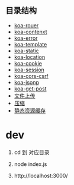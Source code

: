 <!--
 * @Author: hucheng
 * @Date: 2020-06-22 06:53:27
 * @Description: here is des
--> 

## 目录结构

- [koa-rouer](./koa-router)
- [koa-contenxt](./koa-context)
- [koa-error](./koa-error)
- [koa-template](./koa-error)
- [koa-static](./koa-static)
- [koa-location](./koa-location)
- [koa-cookie](./koa-cookie)
- [koa-session](./koa-session)
- [koa-cors-csrf](./koa-cors-csrf)
- [koa-jsonp](./koa-jsonp)
- [koa-get-post](./koa-get-post)
- [文件上传](./koa-file-upload)
- [压缩](./koa-compress)
- [静态资源缓存](./koa-static-cache)

# dev

1. cd  到 对应目录

2. node index.js

3. http://localhost:3000/